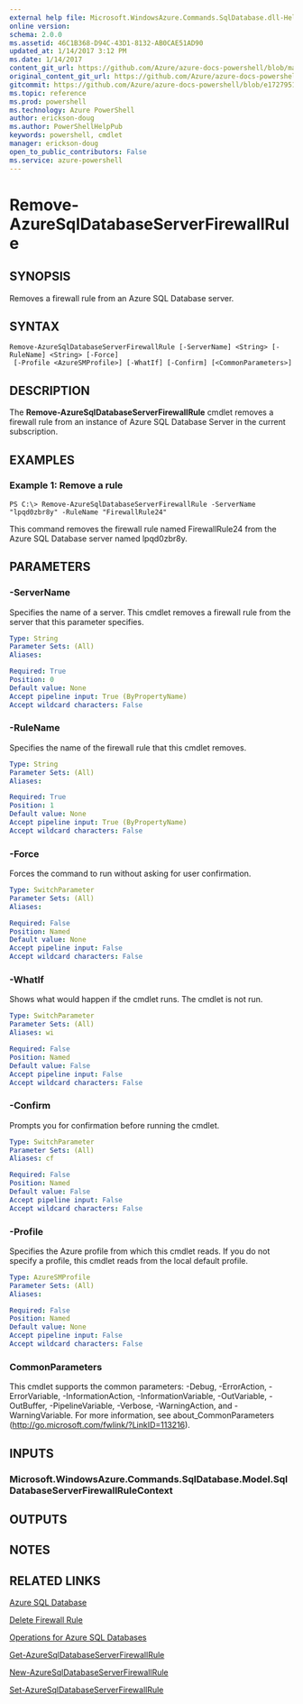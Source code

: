 ```yaml
---
external help file: Microsoft.WindowsAzure.Commands.SqlDatabase.dll-Help.xml
online version: 
schema: 2.0.0
ms.assetid: 46C1B368-D94C-43D1-8132-AB0CAE51AD90
updated_at: 1/14/2017 3:12 PM
ms.date: 1/14/2017
content_git_url: https://github.com/Azure/azure-docs-powershell/blob/master/azureps-cmdlets-docs/ServiceManagement/Azure.SQLDatabase/v2.1.0/Remove-AzureSqlDatabaseServerFirewallRule.md
original_content_git_url: https://github.com/Azure/azure-docs-powershell/blob/master/azureps-cmdlets-docs/ServiceManagement/Azure.SQLDatabase/v2.1.0/Remove-AzureSqlDatabaseServerFirewallRule.md
gitcommit: https://github.com/Azure/azure-docs-powershell/blob/e1727951dca2b21abd11583de9872813c9706050/azureps-cmdlets-docs/ServiceManagement/Azure.SQLDatabase/v2.1.0/Remove-AzureSqlDatabaseServerFirewallRule.md
ms.topic: reference
ms.prod: powershell
ms.technology: Azure PowerShell
author: erickson-doug
ms.author: PowerShellHelpPub
keywords: powershell, cmdlet
manager: erickson-doug
open_to_public_contributors: False
ms.service: azure-powershell
---
```


# Remove-AzureSqlDatabaseServerFirewallRule

## SYNOPSIS
Removes a firewall rule from an Azure SQL Database server.

## SYNTAX

```
Remove-AzureSqlDatabaseServerFirewallRule [-ServerName] <String> [-RuleName] <String> [-Force]
 [-Profile <AzureSMProfile>] [-WhatIf] [-Confirm] [<CommonParameters>]
```

## DESCRIPTION
The **Remove-AzureSqlDatabaseServerFirewallRule** cmdlet removes a firewall rule from an instance of Azure SQL Database Server in the current subscription.

## EXAMPLES

### Example 1: Remove a rule
```
PS C:\> Remove-AzureSqlDatabaseServerFirewallRule -ServerName "lpqd0zbr8y" -RuleName "FirewallRule24"
```

This command removes the firewall rule named FirewallRule24 from the Azure SQL Database server named lpqd0zbr8y.

## PARAMETERS

### -ServerName
Specifies the name of a server.
This cmdlet removes a firewall rule from the server that this parameter specifies.

```yaml
Type: String
Parameter Sets: (All)
Aliases: 

Required: True
Position: 0
Default value: None
Accept pipeline input: True (ByPropertyName)
Accept wildcard characters: False
```

### -RuleName
Specifies the name of the firewall rule that this cmdlet removes.

```yaml
Type: String
Parameter Sets: (All)
Aliases: 

Required: True
Position: 1
Default value: None
Accept pipeline input: True (ByPropertyName)
Accept wildcard characters: False
```

### -Force
Forces the command to run without asking for user confirmation.

```yaml
Type: SwitchParameter
Parameter Sets: (All)
Aliases: 

Required: False
Position: Named
Default value: None
Accept pipeline input: False
Accept wildcard characters: False
```

### -WhatIf
Shows what would happen if the cmdlet runs.
The cmdlet is not run.

```yaml
Type: SwitchParameter
Parameter Sets: (All)
Aliases: wi

Required: False
Position: Named
Default value: False
Accept pipeline input: False
Accept wildcard characters: False
```

### -Confirm
Prompts you for confirmation before running the cmdlet.

```yaml
Type: SwitchParameter
Parameter Sets: (All)
Aliases: cf

Required: False
Position: Named
Default value: False
Accept pipeline input: False
Accept wildcard characters: False
```

### -Profile
Specifies the Azure profile from which this cmdlet reads.
If you do not specify a profile, this cmdlet reads from the local default profile.

```yaml
Type: AzureSMProfile
Parameter Sets: (All)
Aliases: 

Required: False
Position: Named
Default value: None
Accept pipeline input: False
Accept wildcard characters: False
```

### CommonParameters
This cmdlet supports the common parameters: -Debug, -ErrorAction, -ErrorVariable, -InformationAction, -InformationVariable, -OutVariable, -OutBuffer, -PipelineVariable, -Verbose, -WarningAction, and -WarningVariable. For more information, see about_CommonParameters (http://go.microsoft.com/fwlink/?LinkID=113216).

## INPUTS

### Microsoft.WindowsAzure.Commands.SqlDatabase.Model.SqlDatabaseServerFirewallRuleContext

## OUTPUTS

## NOTES

## RELATED LINKS

[Azure SQL Database](https://azure.microsoft.com/en-us/services/sql-database/)

[Delete Firewall Rule](https://msdn.microsoft.com/en-us/library/azure/dn505706.aspx)

[Operations for Azure SQL Databases](https://msdn.microsoft.com/en-us/library/azure/dn505719.aspx)

[Get-AzureSqlDatabaseServerFirewallRule](xref:ServiceManagement/Azure.SQLDatabase/v2.1.0/Get-AzureSqlDatabaseServerFirewallRule.md)

[New-AzureSqlDatabaseServerFirewallRule](xref:ServiceManagement/Azure.SQLDatabase/v2.1.0/New-AzureSqlDatabaseServerFirewallRule.md)

[Set-AzureSqlDatabaseServerFirewallRule](xref:ServiceManagement/Azure.SQLDatabase/v2.1.0/Set-AzureSqlDatabaseServerFirewallRule.md)


